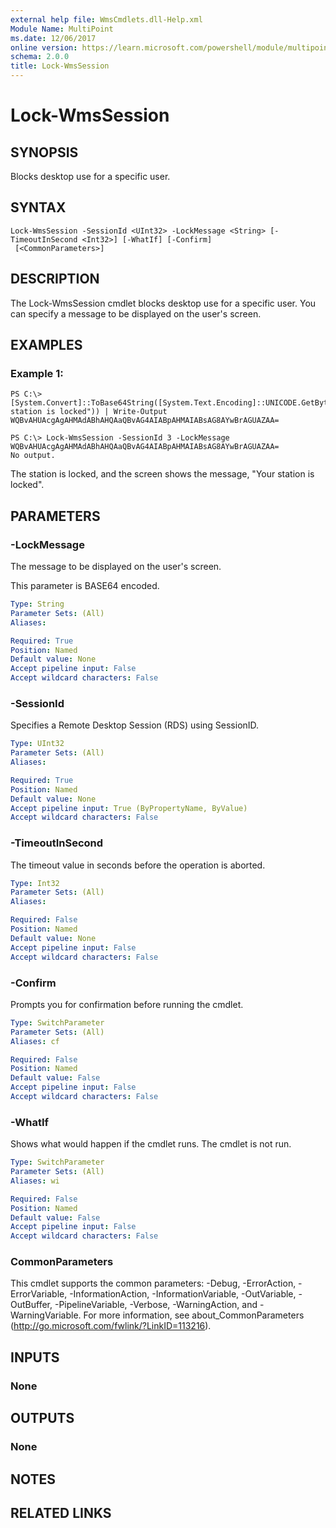 ```yaml
---
external help file: WmsCmdlets.dll-Help.xml
Module Name: MultiPoint
ms.date: 12/06/2017
online version: https://learn.microsoft.com/powershell/module/multipoint/lock-wmssession?view=windowsserver2012r2-ps&wt.mc_id=ps-gethelp
schema: 2.0.0
title: Lock-WmsSession
---
```


# Lock-WmsSession

## SYNOPSIS
Blocks desktop use for a specific user.

## SYNTAX

```
Lock-WmsSession -SessionId <UInt32> -LockMessage <String> [-TimeoutInSecond <Int32>] [-WhatIf] [-Confirm]
 [<CommonParameters>]
```

## DESCRIPTION
The Lock-WmsSession cmdlet blocks desktop use for a specific user.
You can specify a message to be displayed on the user's screen.

## EXAMPLES

### Example 1:
```
PS C:\> [System.Convert]::ToBase64String([System.Text.Encoding]::UNICODE.GetBytes("Your station is locked")) | Write-Output WQBvAHUAcgAgAHMAdABhAHQAaQBvAG4AIABpAHMAIABsAG8AYwBrAGUAZAA=

PS C:\> Lock-WmsSession -SessionId 3 -LockMessage WQBvAHUAcgAgAHMAdABhAHQAaQBvAG4AIABpAHMAIABsAG8AYwBrAGUAZAA=
No output.
```

The station is locked, and the screen shows the message, "Your station is locked".

## PARAMETERS

### -LockMessage
The message to be displayed on the user's screen.

This parameter is BASE64 encoded.

```yaml
Type: String
Parameter Sets: (All)
Aliases: 

Required: True
Position: Named
Default value: None
Accept pipeline input: False
Accept wildcard characters: False
```

### -SessionId
Specifies a Remote Desktop Session (RDS) using SessionID.

```yaml
Type: UInt32
Parameter Sets: (All)
Aliases: 

Required: True
Position: Named
Default value: None
Accept pipeline input: True (ByPropertyName, ByValue)
Accept wildcard characters: False
```

### -TimeoutInSecond
The timeout value in seconds before the operation is aborted.

```yaml
Type: Int32
Parameter Sets: (All)
Aliases: 

Required: False
Position: Named
Default value: None
Accept pipeline input: False
Accept wildcard characters: False
```

### -Confirm
Prompts you for confirmation before running the cmdlet.

```yaml
Type: SwitchParameter
Parameter Sets: (All)
Aliases: cf

Required: False
Position: Named
Default value: False
Accept pipeline input: False
Accept wildcard characters: False
```

### -WhatIf
Shows what would happen if the cmdlet runs.
The cmdlet is not run.

```yaml
Type: SwitchParameter
Parameter Sets: (All)
Aliases: wi

Required: False
Position: Named
Default value: False
Accept pipeline input: False
Accept wildcard characters: False
```

### CommonParameters
This cmdlet supports the common parameters: -Debug, -ErrorAction, -ErrorVariable, -InformationAction, -InformationVariable, -OutVariable, -OutBuffer, -PipelineVariable, -Verbose, -WarningAction, and -WarningVariable. For more information, see about_CommonParameters (http://go.microsoft.com/fwlink/?LinkID=113216).

## INPUTS

### None

## OUTPUTS

### None

## NOTES

## RELATED LINKS

